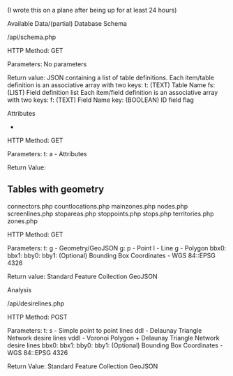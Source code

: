 (I wrote this on a plane after being up for at least 24 hours)

Available Data/(partial) Database Schema

/api/schema.php

HTTP Method: GET

Parameters:
    No parameters

Return value:
    JSON containing a list of table definitions.
    Each item/table definition is an associative array with two keys:
        t: (TEXT) Table Name
        fs: (LIST) Field definition list
    Each item/field definition is an associative array with two keys:
        f: (TEXT) Field Name
        key: (BOOLEAN) ID field flag

Attributes

*

HTTP Method: GET

Parameters:
    t:
        a - Attributes

Return Value:

Tables with geometry
--------------------
connectors.php
countlocations.php
mainzones.php
nodes.php
screenlines.php
stopareas.php
stoppoints.php
stops.php
territories.php
zones.php

HTTP Method: GET

Parameters:
    t:
        g - Geometry/GeoJSON
    g:
        p - Point
        l - Line
        g - Polygon
    bbx0:
    bbx1:
    bby0:
    bby1:
        (Optional) Bounding Box Coordinates - WGS 84::EPSG 4326

Return value:
    Standard Feature Collection GeoJSON

Analysis

/api/desirelines.php

HTTP Method: POST

Parameters:
    t:
        s - Simple point to point lines
        ddl - Delaunay Triangle Network desire lines
        vddl - Voronoi Polygon + Delaunay Triangle Network desire lines
    bbx0:
    bbx1:
    bby0:
    bby1:
        (Optional) Bounding Box Coordinates - WGS 84::EPSG 4326

Return Value:
    Standard Feature Collection GeoJSON
